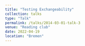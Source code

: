 ```yaml
---
title: "Testing Exchangeability"
collection: talks
type: "Talk"
permalink: /talks/2014-03-01-talk-3
venue: "Reading club"
date: 2022-04-19
location: "Bremen"
---
```


